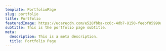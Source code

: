 ```yaml
---
template: PortfolioPage
slug: portfolio
title: Portfolio
featuredImage: https://ucarecdn.com/e528fbba-cc6c-4db7-8150-feebf85999a4/
subtitle: This is the portfolio page subtitle.
meta:
  description: This is a meta description.
  title: Portfolio Page
---
```


